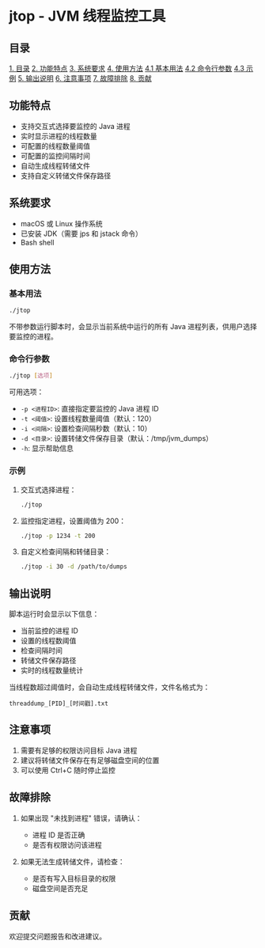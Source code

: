 # jtop - JVM 线程监控工具

## 目录
[1. 目录](#目录)
[2. 功能特点](#功能特点)
[3. 系统要求](#系统要求)
[4. 使用方法](#使用方法)
    [4.1 基本用法](#基本用法)
    [4.2 命令行参数](#命令行参数)
    [4.3 示例](#示例)
[5. 输出说明](#输出说明)
[6. 注意事项](#注意事项)
[7. 故障排除](#故障排除)
[8. 贡献](#贡献)



## 功能特点

- 支持交互式选择要监控的 Java 进程
- 实时显示进程的线程数量
- 可配置的线程数量阈值
- 可配置的监控间隔时间
- 自动生成线程转储文件
- 支持自定义转储文件保存路径

## 系统要求

- macOS 或 Linux 操作系统
- 已安装 JDK（需要 jps 和 jstack 命令）
- Bash shell

## 使用方法

### 基本用法

```bash
./jtop
```
不带参数运行脚本时，会显示当前系统中运行的所有 Java 进程列表，供用户选择要监控的进程。

### 命令行参数

```bash
./jtop [选项]
```

可用选项：
- `-p <进程ID>`: 直接指定要监控的 Java 进程 ID
- `-t <阈值>`: 设置线程数量阈值（默认：120）
- `-i <间隔>`: 设置检查间隔秒数（默认：10）
- `-d <目录>`: 设置转储文件保存目录（默认：/tmp/jvm_dumps）
- `-h`: 显示帮助信息

### 示例

1. 交互式选择进程：
   ```bash
   ./jtop
   ```

2. 监控指定进程，设置阈值为 200：
   ```bash
   ./jtop -p 1234 -t 200
   ```

3. 自定义检查间隔和转储目录：
   ```bash
   ./jtop -i 30 -d /path/to/dumps
   ```

## 输出说明

脚本运行时会显示以下信息：
- 当前监控的进程 ID
- 设置的线程数阈值
- 检查间隔时间
- 转储文件保存路径
- 实时的线程数量统计

当线程数超过阈值时，会自动生成线程转储文件，文件名格式为：
```
threaddump_[PID]_[时间戳].txt
```

## 注意事项

1. 需要有足够的权限访问目标 Java 进程
2. 建议将转储文件保存在有足够磁盘空间的位置
3. 可以使用 Ctrl+C 随时停止监控

## 故障排除

1. 如果出现 "未找到进程" 错误，请确认：
   - 进程 ID 是否正确
   - 是否有权限访问该进程

2. 如果无法生成转储文件，请检查：
   - 是否有写入目标目录的权限
   - 磁盘空间是否充足

## 贡献

欢迎提交问题报告和改进建议。

